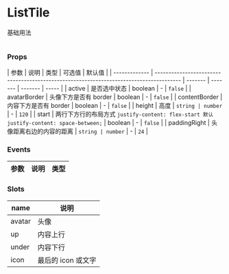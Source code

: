 # ListTile

基础用法

```javascript

```

### Props

| 参数          | 说明                                                                                    | 类型    | 可选值  | 默认值  |
| ------------- | --------------------------------------------------------------------------------------- | ------- | ------- | ------- | ----- |
| active        | 是否选中状态                                                                            | boolean | -       | `false` |
| avatarBorder  | 头像下方是否有 border                                                                   | boolean | -       | `false` |
| contentBorder | 内容下方是否有 border                                                                   | boolean | -       | `false` |
| height        | 高度                                                                                    | `string | number` | -       | `120` |
| start         | 两行下方行的布局方式 `justify-content: flex-start 默认 justify-content: space-between;` | boolean | -       | `false` |
| paddingRight  | 头像距离右边的内容的距离                                                                | `string | number` | -       | `24`  |

### Events

| 参数 | 说明 | 类型 |
| ---- | ---- | ---- |

### Slots

| name   | 说明               |
| ------ | ------------------ |
| avatar | 头像               |
| up     | 内容上行           |
| under  | 内容下行           |
| icon   | 最后的 icon 或文字 |
